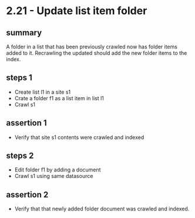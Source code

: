 # 2.21 - Update list item folder

## summary 

A folder in a list that has been previously crawled now has folder items added to it. Recrawling the updated should add the new folder items to the index.

## steps 1

  * Create list l1 in a site s1
  * Crate a folder f1 as a list item in list l1
  * Crawl s1 
  
## assertion 1 

  * Verify that site s1 contents were crawled and indexed

## steps 2

  * Edit folder f1 by adding a document 
  * Crawl s1 using same datasource

## assertion 2

  * Verify that that newly added folder document was crawled and indexed.
